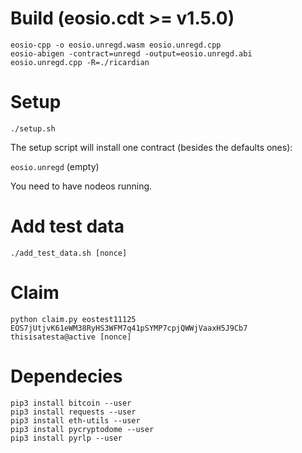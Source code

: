 # Build (eosio.cdt >= v1.5.0)

```shell
eosio-cpp -o eosio.unregd.wasm eosio.unregd.cpp
eosio-abigen -contract=unregd -output=eosio.unregd.abi eosio.unregd.cpp -R=./ricardian
```

# Setup

```./setup.sh```

The setup script will install one contract (besides the defaults ones):
  
  `eosio.unregd` (empty)

You need to have nodeos running.

# Add test data

```./add_test_data.sh [nonce]```

# Claim

```shell
python claim.py eostest11125 EOS7jUtjvK61eWM38RyHS3WFM7q41pSYMP7cpjQWWjVaaxH5J9Cb7 thisisatesta@active [nonce]
```

# Dependecies

 ```shell
 pip3 install bitcoin --user
 pip3 install requests --user
 pip3 install eth-utils --user
 pip3 install pycryptodome --user
 pip3 install pyrlp --user
 ```
